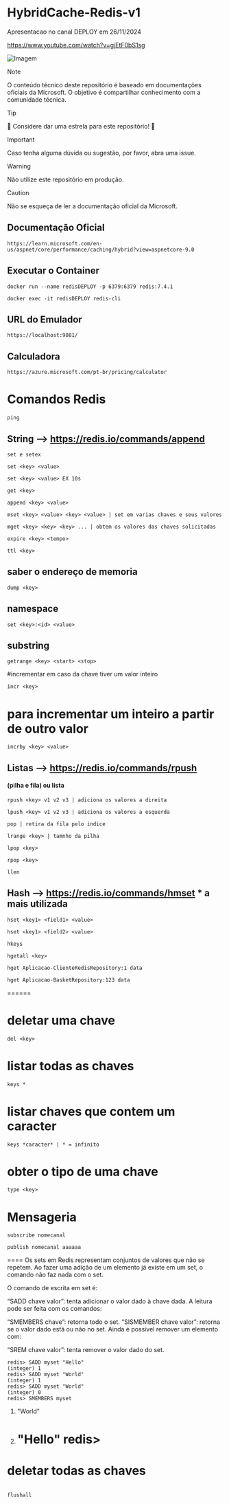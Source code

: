 # HybridCache-Redis-v1

Apresentacao no canal DEPLOY em 26/11/2024

https://www.youtube.com/watch?v=gjEtF0bS1sg

![Imagem](./docs/banner.png)

> [!NOTE]
> O conteúdo técnico deste repositório é baseado em documentações oficiais da Microsoft. O objetivo é compartilhar conhecimento com a comunidade técnica.

> [!TIP]
> :star2: Considere dar uma estrela para este repositório! :star2:

> [!IMPORTANT]
> Caso tenha alguma dúvida ou sugestão, por favor, abra uma issue.

> [!WARNING]
> Não utilize este repositório em produção.

> [!CAUTION]
> Não se esqueça de ler a documentação oficial da Microsoft.

## Documentação Oficial

```
https://learn.microsoft.com/en-us/aspnet/core/performance/caching/hybrid?view=aspnetcore-9.0
```

## Executar o Container

```
docker run --name redisDEPLOY -p 6379:6379 redis:7.4.1
```

```
docker exec -it redisDEPLOY redis-cli
```

## URL do Emulador

```
https://localhost:9081/
```

## Calculadora

```
https://azure.microsoft.com/pt-br/pricing/calculator
```

# Comandos Redis

```
ping
```

## String --> https://redis.io/commands/append

```
set e setex
```

```
set <key> <value>
```

```
set <key> <value> EX 10s
```

```
get <key>
```

```
append <key> <value>
```

```
mset <key> <value> <key> <value> | set em varias chaves e seus valores
```

```
mget <key> <key> <key> ... | obtem os valores das chaves solicitadas
```

```
expire <key> <tempo>
```

```
ttl <key>
```

## saber o endereço de memoria

```
dump <key>
```

## namespace

```
set <key>:<id> <value>
```

## substring

```
getrange <key> <start> <stop>
```

#incrementar em caso da chave tiver um valor inteiro

```
incr <key>
```

# para incrementar um inteiro a partir de outro valor

```
incrby <key> <value>
```

## Listas --> https://redis.io/commands/rpush

#### (pilha e fila) ou lista

```
rpush <key> v1 v2 v3 | adiciona os valores a direita
```

```
lpush <key> v1 v2 v3 | adiciona os valores a esquerda
```

```
pop | retira da fila pelo indice
```

```
lrange <key> | tamnho da pilha
```

```
lpop <key>
```

```
rpop <key>
```

```
llen
```

## Hash --> https://redis.io/commands/hmset \* a mais utilizada

```
hset <key1> <field1> <value>
```

```
hset <key1> <field2> <value>
```

```
hkeys
```

```
hgetall <key>
```

```
hget Aplicacao-ClienteRedisRepository:1 data
```

```
hget Aplicacao-BasketRepository:123 data
```

======

# deletar uma chave

```
del <key>
```

# listar todas as chaves

```
keys *
```

# listar chaves que contem um caracter

```
keys *caracter* | * = infinito
```

# obter o tipo de uma chave

```
type <key>
```

# Mensageria

```
subscribe nomecanal
```

```
publish nomecanal aaaaaa

```

====
Os sets em Redis representam conjuntos de valores que não se repetem. Ao fazer uma adição de um elemento já existe em um set, o comando não faz nada com o set.

O comando de escrita em set é:

“SADD chave valor”: tenta adicionar o valor dado à chave dada.
A leitura pode ser feita com os comandos:

“SMEMBERS chave”: retorna todo o set.
“SISMEMBER chave valor”: retorna se o valor dado está ou não no set.
Ainda é possível remover um elemento com:

“SREM chave valor”: tenta remover o valor dado do set.
```
redis> SADD myset "Hello"
(integer) 1
redis> SADD myset "World"
(integer) 1
redis> SADD myset "World"
(integer) 0
redis> SMEMBERS myset
```
1. "World"
2. "Hello"
   redis>
   ====

# deletar todas as chaves

```

flushall

```
